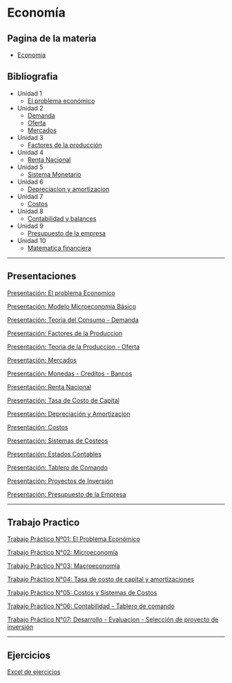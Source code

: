 # Economía

## Pagina de la materia

* [Economia](https://sites.google.com/site/economiautnfrba/)

## Bibliografia 

* Unidad 1
    * [El problema económico](https://docs.google.com/document/d/1TCJTHfBvqjp0AZN-nI_Qm70XpL8nZUg9xnhMy_fYxNk/edit)
* Unidad 2
    * [Demanda](https://docs.google.com/document/d/1iOYJ8X5b0gTY7ms-tjwdE6aQYKGvQOy5lxAu0LcR-Lw/edit)
    * [Oferta](https://docs.google.com/document/d/15enupzs_t4oyBQC0RDR2x8Z8egidcdEvkv0jE5RAEN0/edit)
    * [Mercados](https://docs.google.com/document/d/1pZk02kWcAoxfZrhL9acsT9YxXN71e0jCts67ESh8gj4/edit)
* Unidad 3
    * [Factores de la producción](https://docs.google.com/document/d/1AWGI4s-yKToPkgMLbKcBXVk9APkjQ94JPTDGEbdujuU/edit)
* Unidad 4
    * [Renta Nacional](https://docs.google.com/document/d/1nLY7M7KiQ_fDMdFZYXajgeoRsI9aouO5NgZE83xO3kY/edit)
* Unidad 5
    * [Sistema Monetario](https://docs.google.com/document/d/1CrC-xAQYl9tbrcl9nRN-4jpgSCukT-miuIHo5Qh41pg/edit#)
* Unidad 6
    * [Depreciacion y amortizacion]( https://docs.google.com/document/d/13kXR0UtlYgK_7ALPhLvq1iWahHNqrJ-pAFbXHvSm0g4/edit)
* Unidad 7
    * [Costos](https://docs.google.com/document/d/1N3zCqmjZCodv01hY4OYPTOQvBjruP925hEpoyJP5Gh4/edit#)
* Unidad 8
    * [Contabilidad y balances](https://docs.google.com/document/d/13a5rluDxEnyOUwC8wSz2zsGpu3AyDd4LkNMVpCbUQfw/edit)
* Unidad 9
    * [Presupuesto de la empresa](https://docs.google.com/document/d/1MBym0UKN_y8n00p8wEkuDWCo8-DVIrqkoiXlvVUUZNc/edit)
* Unidad 10
    * [Matematica financiera](https://docs.google.com/document/d/10BX5PSI-EdzRrC9njcvjF_qiH1EqVxIvSeSbbfXaRwY/edit)
---

## Presentaciones

[Presentación: El problema Economico](https://docs.google.com/presentation/d/1p-1u7LM-bEaDD_BbzsffG79jDNOgmiyJeaTVBlVdZhI/edit#slide=id.p3)

[Presentación: Modelo Microeconomia Básico](https://docs.google.com/presentation/d/10b1V-QaFpBHY0sCuskmEyfZvAgcR4TnPHZDhk8W38_k/edit#slide=id.p3)

[Presentación: Teoria del Consumo - Demanda](https://docs.google.com/presentation/d/1Axgj16Kp7pAikTZ9hH9yVkE8K8VAyAs5KVSCseM_lcU/edit#slide=id.p3)

[Presentación: Factores de la Produccion](https://docs.google.com/presentation/d/1zSMk2KP-RQqaqS2VxA-VdqY4vbwkmhoT6r_TCpmNef0/edit#slide=id.p3)

[Presentación: Teoria de la Produccion - Oferta](https://docs.google.com/presentation/d/1c4wRtTafmDtNXcbXW-a8Sr1v_VvxrjZ5oTa7RAmHUzA/edit )

[Presentación: Mercados](https://docs.google.com/presentation/d/1quICJ41UXJ-2-zhGGgvA2T6MMAtiIOKEpueFKLNZZkI/edit#slide=id.p3)

[Presentación: Monedas - Creditos - Bancos](https://docs.google.com/presentation/d/1CEYPGgF8O6t4lM5ni_eyV3JZuw1Vlme6E6op8oNEh6w/edit#slide=id.p4)

[Presentación: Renta Nacional](https://docs.google.com/presentation/d/14UDb7lR8ABEkPzmp4rlVni5WEW3o4y_HItHCZoDgcns/edit)

[Presentación: Tasa de Costo de Capital](https://docs.google.com/presentation/d/1nclzfJTHNnfAEoHdr2rXzcRQM5nxC-SPaSNV5xzKnWs/edit#slide=id.p3)

[Presentación: Depreciación y Amortizacion](https://docs.google.com/presentation/d/15WS--fIbRF6S_tKNq8v5EyjIdHNlPGsrhJ1I_cmlWaU/edit#slide=id.p3)

[Presentación: Costos](https://docs.google.com/presentation/d/1Nxfq4mOWPX7rqmfZiisTHMB_E8ayMSh93ym7ecEhA4A/edit)

[Presentación: Sistemas de Costeos](https://docs.google.com/presentation/d/1ypeVjNmiVF_3XeIO2noY19GdLqvmsXb1oAT_UyfSoXU/edit#slide=id.p3)

[Presentación: Estados Contables](https://docs.google.com/presentation/d/1blcXX3kFcIzI1Zmd6oLTo8jdNlC_pTtblmuaTp6zXv4/edit#slide=id.p4)

[Presentación: Tablero de Comando](https://docs.google.com/presentation/d/1SOSjluwQFYN-hluwLqca9YX_kA3vJ0P8uigEwUwK8bA/edit)

[Presentación: Proyectos de Inversión](https://docs.google.com/presentation/d/1o09abYgUJlDXKzg-UQmKYci4zdqYWKvNZkM0HUrmXyk/edit#slide=id.p3)

[Presentación: Presupuesto de la Empresa](https://docs.google.com/presentation/d/12hEAvT_FRPNvCnHPGec-snquQiQ1ijpBsVB4MtGjp54/edit)

---

## Trabajo Practico

[Trabajo Práctico Nº01: El Problema Económico](https://docs.google.com/document/d/1itUJNHNuoPRoLnmPZijOWA4-RcyOjWinBD-gDC6z-rw/edit)

[Trabajo Práctico N°02: Microeconomía](https://docs.google.com/document/d/13Jt9IqXoFUukFJzp8sNiPemRACnszc16rtEsji9xR_k/edit)

[Trabajo Práctico N°03: Macroeconomía](https://docs.google.com/document/d/12lHoafOfalMh4IfupsBHL3r8t7lsA3unHEH1IfUmXA0/edit)

[Trabajo Práctico N°04: Tasa de costo de capital y amortizaciones](https://docs.google.com/document/d/1C8yoCDlmLd4CGYjKnLxd78O_rgcn60b_iO-Ou7uHy5I/edit)

[Trabajo Práctico N°05: Costos y Sistemas de Costos](https://docs.google.com/document/d/1sfb5R-HBo6BHmnfepkaxDqpt9MXLp_a9peGitg2cF28/edit)

[Trabajo Práctico N°06: Contabilidad - Tablero de comando](https://docs.google.com/document/d/1han4Ic-XQ-VbWZrvQkxtJLhuvRV3C74dHu2S6Uc9wdM/edit)

[Trabajo Práctico N°07: Desarrollo - Evaluacion - Selección de proyecto de inversión](https://docs.google.com/document/d/14nxWpg7Ro-KY_pTQTvEO5jQNeCIBLRZIaDXRsZRfRfA/edit)

---

## Ejercicios

[Excel de ejercicios](https://docs.google.com/viewer?a=v&pid=sites&srcid=ZGVmYXVsdGRvbWFpbnxlY29ub21pYXV0bmZyYmF8Z3g6NDIyNGZhYzNkNGM5ZDVkNw)
